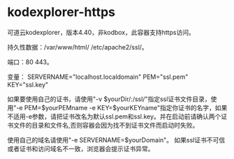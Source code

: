 # kodexplorer-https
可道云kodexplorer，版本4.40，非kodbox，此容器支持https访问。

持久性数据：/var/www/html/ /etc/apache2/ssl/。

端口：80  443。

变量：
SERVERNAME="localhost.localdomain"
PEM="ssl.pem"
KEY="ssl.key"

如果要使用自己的证书，请使用"-v $yourDir/:/ssl/"指定ssl证书文件目录，使用"-e PEM=$yourPEMname -e KEY=$yourKEYname"指定你证书的名字，如果不适用-e参数，请把证书改名为默认ssl.pem和ssl.key。并在启动前请确认两个证书文件的目录和文件名,否则容器会因为找不到证书文件而启动时失败。

使用自己的域名请使用"-e SERVERNAME=$yourDomain"。
如果ssl证书不可信或者证书和访问域名不一致，浏览器会提示证书异常。
